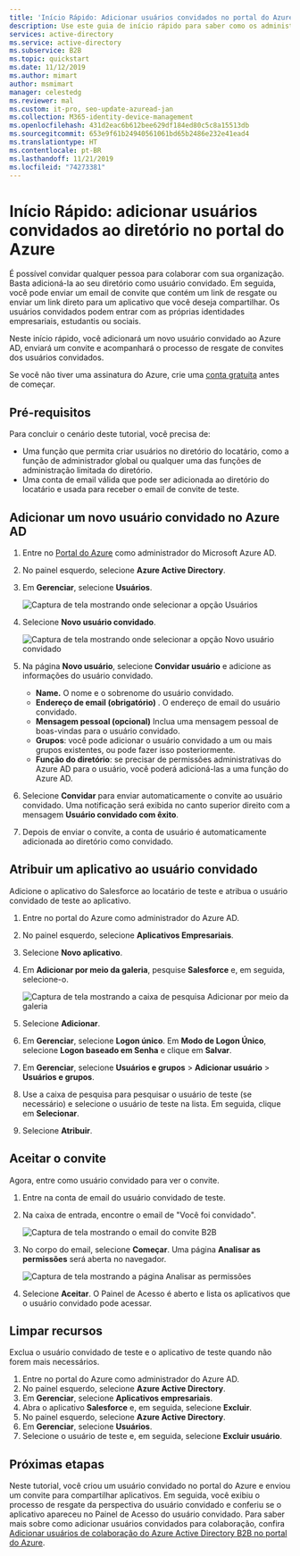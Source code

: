 ```yaml
---
title: 'Início Rápido: Adicionar usuários convidados no portal do Azure – Azure AD'
description: Use este guia de início rápido para saber como os administradores do Azure AD podem adicionar usuários convidados B2B no portal do Azure e veja um passo a passo do fluxo de trabalho de convite B2B.
services: active-directory
ms.service: active-directory
ms.subservice: B2B
ms.topic: quickstart
ms.date: 11/12/2019
ms.author: mimart
author: msmimart
manager: celestedg
ms.reviewer: mal
ms.custom: it-pro, seo-update-azuread-jan
ms.collection: M365-identity-device-management
ms.openlocfilehash: 431d2eac6b612bee629df184ed80c5c8a15513db
ms.sourcegitcommit: 653e9f61b24940561061bd65b2486e232e41ead4
ms.translationtype: HT
ms.contentlocale: pt-BR
ms.lasthandoff: 11/21/2019
ms.locfileid: "74273381"
---
```

# <a name="quickstart-add-guest-users-to-your-directory-in-the-azure-portal"></a>Início Rápido: adicionar usuários convidados ao diretório no portal do Azure

É possível convidar qualquer pessoa para colaborar com sua organização. Basta adicioná-la ao seu diretório como usuário convidado. Em seguida, você pode enviar um email de convite que contém um link de resgate ou enviar um link direto para um aplicativo que você deseja compartilhar. Os usuários convidados podem entrar com as próprias identidades empresariais, estudantis ou sociais.

Neste início rápido, você adicionará um novo usuário convidado ao Azure AD, enviará um convite e acompanhará o processo de resgate de convites dos usuários convidados.

Se você não tiver uma assinatura do Azure, crie uma [conta gratuita](https://azure.microsoft.com/free/?WT.mc_id=A261C142F) antes de começar.

## <a name="prerequisites"></a>Pré-requisitos

Para concluir o cenário deste tutorial, você precisa de:

 - Uma função que permita criar usuários no diretório do locatário, como a função de administrador global ou qualquer uma das funções de administração limitada do diretório.
 - Uma conta de email válida que pode ser adicionada ao diretório do locatário e usada para receber o email de convite de teste.

## <a name="add-a-new-guest-user-in-azure-ad"></a>Adicionar um novo usuário convidado no Azure AD

1. Entre no [Portal do Azure](https://portal.azure.com/) como administrador do Microsoft Azure AD.
2. No painel esquerdo, selecione **Azure Active Directory**.
3.  Em **Gerenciar**, selecione **Usuários**.

    ![Captura de tela mostrando onde selecionar a opção Usuários](media/quickstart-add-users-portal/quickstart-users-portal-user.png)

4.  Selecione **Novo usuário convidado**.

    ![Captura de tela mostrando onde selecionar a opção Novo usuário convidado](media/quickstart-add-users-portal/quickstart-users-portal-user-3.png)

5. Na página **Novo usuário**, selecione **Convidar usuário** e adicione as informações do usuário convidado. 

   - **Name.** O nome e o sobrenome do usuário convidado.
   - **Endereço de email (obrigatório)** . O endereço de email do usuário convidado.
   - **Mensagem pessoal (opcional)** Inclua uma mensagem pessoal de boas-vindas para o usuário convidado.
   - **Grupos**: você pode adicionar o usuário convidado a um ou mais grupos existentes, ou pode fazer isso posteriormente.
   - **Função do diretório**: se precisar de permissões administrativas do Azure AD para o usuário, você poderá adicioná-las a uma função do Azure AD. 

6. Selecione **Convidar** para enviar automaticamente o convite ao usuário convidado. Uma notificação será exibida no canto superior direito com a mensagem **Usuário convidado com êxito**. 
7.  Depois de enviar o convite, a conta de usuário é automaticamente adicionada ao diretório como convidado.

## <a name="assign-an-app-to-the-guest-user"></a>Atribuir um aplicativo ao usuário convidado
Adicione o aplicativo do Salesforce ao locatário de teste e atribua o usuário convidado de teste ao aplicativo.
1.  Entre no portal do Azure como administrador do Azure AD.
2.  No painel esquerdo, selecione **Aplicativos Empresariais**.
3.  Selecione **Novo aplicativo**.
4. Em **Adicionar por meio da galeria**, pesquise **Salesforce** e, em seguida, selecione-o.

    ![Captura de tela mostrando a caixa de pesquisa Adicionar por meio da galeria](media/quickstart-add-users-portal/quickstart-users-portal-select-salesforce.png)
5. Selecione **Adicionar**.
6. Em **Gerenciar**, selecione **Logon único**. Em **Modo de Logon Único**, selecione **Logon baseado em Senha** e clique em **Salvar**.
7. Em **Gerenciar**, selecione **Usuários e grupos** > **Adicionar usuário** > **Usuários e grupos**.
8. Use a caixa de pesquisa para pesquisar o usuário de teste (se necessário) e selecione o usuário de teste na lista. Em seguida, clique em **Selecionar**.
9. Selecione **Atribuir**. 

## <a name="accept-the-invitation"></a>Aceitar o convite
Agora, entre como usuário convidado para ver o convite.
1.  Entre na conta de email do usuário convidado de teste.
2.  Na caixa de entrada, encontre o email de "Você foi convidado".

    ![Captura de tela mostrando o email do convite B2B](media/quickstart-add-users-portal/quickstart-users-portal-email-small.png)

3.  No corpo do email, selecione **Começar**. Uma página **Analisar as permissões** será aberta no navegador. 

    ![Captura de tela mostrando a página Analisar as permissões](media/quickstart-add-users-portal/quickstart-users-portal-accept.png)

4. Selecione **Aceitar**. O Painel de Acesso é aberto e lista os aplicativos que o usuário convidado pode acessar.

## <a name="clean-up-resources"></a>Limpar recursos
Exclua o usuário convidado de teste e o aplicativo de teste quando não forem mais necessários.
1.  Entre no portal do Azure como administrador do Azure AD.
2.  No painel esquerdo, selecione **Azure Active Directory**.
3.  Em **Gerenciar**, selecione **Aplicativos empresariais**.
4.  Abra o aplicativo **Salesforce** e, em seguida, selecione **Excluir**.
5.  No painel esquerdo, selecione **Azure Active Directory**.
6.  Em **Gerenciar**, selecione **Usuários**.
7.  Selecione o usuário de teste e, em seguida, selecione **Excluir usuário**.

## <a name="next-steps"></a>Próximas etapas
Neste tutorial, você criou um usuário convidado no portal do Azure e enviou um convite para compartilhar aplicativos. Em seguida, você exibiu o processo de resgate da perspectiva do usuário convidado e conferiu se o aplicativo apareceu no Painel de Acesso do usuário convidado. Para saber mais sobre como adicionar usuários convidados para colaboração, confira [Adicionar usuários de colaboração do Azure Active Directory B2B no portal do Azure](add-users-administrator.md).
